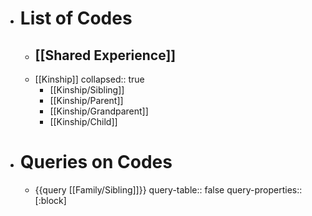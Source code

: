 - # List of Codes
	- [[Shared Experience]]
		-
	- [[Kinship]]
	  collapsed:: true
		- [[Kinship/Sibling]]
		- [[Kinship/Parent]]
		- [[Kinship/Grandparent]]
		- [[Kinship/Child]]
- # Queries on Codes
	- {{query [[Family/Sibling]]}}
	  query-table:: false
	  query-properties:: [:block]